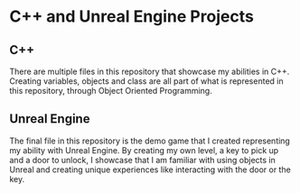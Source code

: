 # C++ and Unreal Engine Projects

<h2>C++</h2>
<p></p>
There are multiple files in this repository that showcase my abilities in C++.  Creating variables, objects and class are all part of what is represented in this repository, through Object Oriented Programming.
<p></p>
<h2>Unreal Engine</h2>
The final file in this repository is the demo game that I created representing my ability with Unreal Engine.  By creating my own level, a key to pick up and a door to unlock, I showcase that I am familiar with using objects in Unreal and creating unique experiences like interacting with the door or the key.
